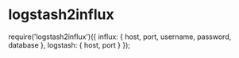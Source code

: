 # logstash2influx

require('logstash2influx')({
  influx: { host, port, username, password, database },
  logstash: { host, port }
});